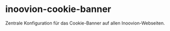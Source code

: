 # inoovion-cookie-banner
Zentrale Konfiguration für das Cookie-Banner auf allen Inoovion-Webseiten.
